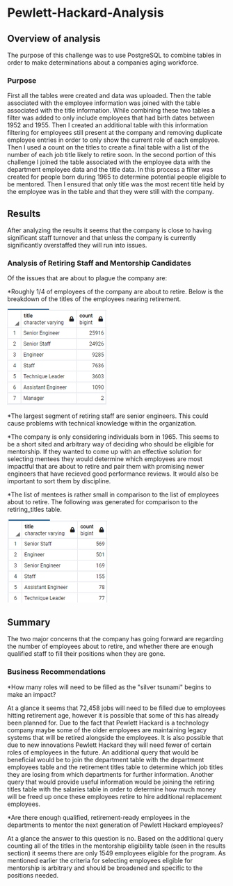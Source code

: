 # Pewlett-Hackard-Analysis

## Overview of analysis

The purpose of this challenge was to use PostgreSQL to combine tables in order to make determinations about a companies aging workforce.  

### Purpose

First all the tables were created and data was uploaded. Then the table associated with the employee information was joined with the table associated with the title information. While combining these two tables a filter was added to only
include employees that had birth dates between 1952 and 1955. Then I created an additional table with this information filtering for employees still present at the company and removing duplicate employee entries in order to only show the
current role of each employee. Then I used a count on the titles to create a final table with a list of the number of each job title likely to retire soon. In the second portion of this challenge I joined the table associated with the 
employee data with the department employee data and the title data. In this process a filter was created for people born during 1965 to determine potential people eligible to be mentored. Then I ensured that only title was the most recent
title held by the employee was in the table and that they were still with the company. 

	
## Results

After analyzing the results it seems that the company is close to having significant staff turnover and that unless the company is currently significantly overstaffed they will run into issues. 

### Analysis of Retiring Staff and Mentorship Candidates

Of the issues that are about to plague the company are:

*Roughly 1/4 of employees of the company are about to retire. Below is the breakdown of the titles of the employees nearing retirement.

![](Resources/retiring_titles.PNG)

*The largest segment of retiring staff are senior engineers. This could cause problems with technical knowledge within the organization.

*The company is only considering individuals born in 1965. This seems to be a short sited and arbitrary way of deciding who should be eligible for mentorship. If they wanted to come up with an effective solution for selecting mentees 
they would determine which employees are most impactful that are about to retire and pair them with promising newer engineers that have recieved good performance reviews. It would also be important to sort them by discipline.

*The list of mentees is rather small in comparison to the list of employees about to retire. The following was generated for comparison to the retiring_titles table.

![](Resources/mentoring_titles.PNG)


## Summary
The two major concerns that the company has going forward are regarding the number of employees about to retire, and whether there are enough qualified staff to fill their positions when they are gone.

 
### Business Recommendations

*How many roles will need to be filled as the "silver tsunami" begins to make an impact? 

At a glance it seems that 72,458 jobs will need to be filled due to employees hitting retirement age, however it is possible that some of this has already been planned for. Due to the fact that Pewlett Hackard is a technology company
maybe some of the older employees are maintaining legacy systems that will be retired alongside the employees. It is also possible that due to new innovations Pewlett Hackard they will need fewer of certain roles of employees in the 
future. An additional query that would be beneficial would be to join the department table with the department employees table and the retirement titles table to determine which job titles they are losing from which departments for 
further information. Another query that would provide useful information would be joining the retiring titles table with the salaries table in order to determine how much money will be freed up once these employees retire to hire 
additional replacement employees. 


*Are there enough qualified, retirement-ready employees in the departments to mentor the next generation of Pewlett Hackard employees?

At a glance the answer to this question is no. Based on the additional query counting all of the titles in the mentorship eligibility table (seen in the results section) it seems there are only 1549 employees eligible for the program. 
As mentioned earlier the criteria for selecting employees eligible for mentorship is arbitrary and should be broadened and specific to the positions needed. 
 
